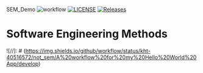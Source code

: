 SEM_Demo
![workflow](https://github.com/kht-40516572/not_sem/actions/workflows/main.yml/badge.svg)
[![LICENSE](https://img.shields.io/github/license/kht-40516572/sem.svg?style=flat-square)](https://github.com/kht-40516572/sem/blob/master/LICENSE)
[![Releases](https://img.shields.io/github/release/kht-40516572/sem/all.svg?style=flat-square)](https://github.com/kht-40516572/sem/releases)
# Software Engineering Methods
![//]: # (https://img.shields.io/github/workflow/status/kht-40516572/not_sem/A%20workflow%20for%20my%20Hello%20World%20App/develop)